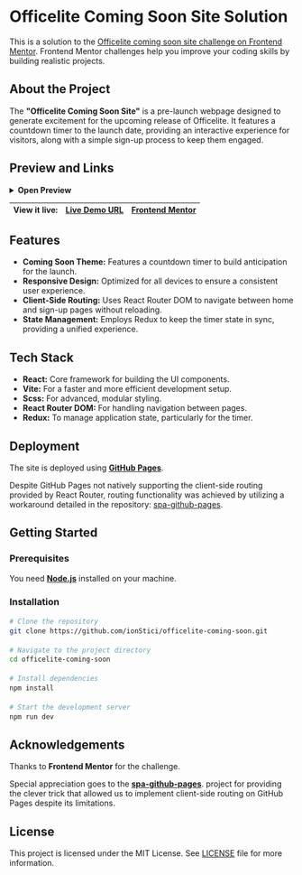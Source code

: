 # Officelite Coming Soon Site Solution

This is a solution to the [Officelite coming soon site challenge on Frontend Mentor](https://www.frontendmentor.io/challenges/officelite-coming-soon-site-M4DIPNz8g). Frontend Mentor challenges help you improve your coding skills by building realistic projects.

## About the Project

The **"Officelite Coming Soon Site"** is a pre-launch webpage designed to generate excitement for the upcoming release of Officelite. It features a countdown timer to the launch date, providing an interactive experience for visitors, along with a simple sign-up process to keep them engaged.

## Preview and Links

<details>
<summary><b>Open Preview</b></summary>
<br>

![](./preview.png)

<br>
</details>

| View it live: | [Live Demo URL](https://ionstici.github.io/officelite-coming-soon/) | [Frontend Mentor](https://www.frontendmentor.io/solutions/officelite-coming-soon-VS5Fz6NvO4) |
| ------------- | ------------------------------------------------------------------- | -------------------------------------------------------------------------------------------- |

## Features

- **Coming Soon Theme:** Features a countdown timer to build anticipation for the launch.
- **Responsive Design:** Optimized for all devices to ensure a consistent user experience.
- **Client-Side Routing:** Uses React Router DOM to navigate between home and sign-up pages without reloading.
- **State Management:** Employs Redux to keep the timer state in sync, providing a unified experience.

## Tech Stack

- **React:** Core framework for building the UI components.
- **Vite:** For a faster and more efficient development setup.
- **Scss:** For advanced, modular styling.
- **React Router DOM:** For handling navigation between pages.
- **Redux:** To manage application state, particularly for the timer.

## Deployment

The site is deployed using [**GitHub Pages**](https://pages.github.com).

Despite GitHub Pages not natively supporting the client-side routing provided by React Router, routing functionality was achieved by utilizing a workaround detailed in the repository: [spa-github-pages](https://github.com/rafgraph/spa-github-pages).

## Getting Started

### Prerequisites

You need [**Node.js**](http://nodejs.org) installed on your machine.

### Installation

```bash
# Clone the repository
git clone https://github.com/ionStici/officelite-coming-soon.git

# Navigate to the project directory
cd officelite-coming-soon

# Install dependencies
npm install

# Start the development server
npm run dev
```

## Acknowledgements

Thanks to **Frontend Mentor** for the challenge.

Special appreciation goes to the [**spa-github-pages**](https://github.com/rafgraph/spa-github-pages). project for providing the clever trick that allowed us to implement client-side routing on GitHub Pages despite its limitations.

## License

This project is licensed under the MIT License. See [LICENSE](./LICENSE) file for more information.
